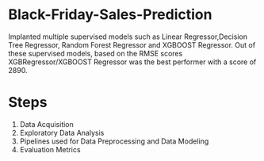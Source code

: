 # Black-Friday-Sales-Prediction
Implanted multiple supervised models such as Linear Regressor,Decision Tree Regressor, Random Forest Regressor and XGBOOST Regressor. Out of these supervised models, based on the RMSE scores XGBRegressor/XGBOOST Regressor was the best performer with a score of 2890.

# Steps
1) Data Acquisition
2) Exploratory Data Analysis
3) Pipelines used for Data Preprocessing and Data Modeling
4) Evaluation Metrics
